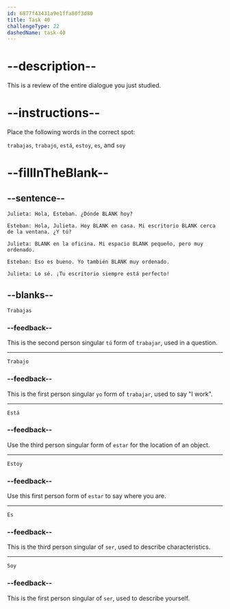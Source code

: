 ```yaml
---
id: 6877f43431a9e1ffa80f3d80
title: Task 40
challengeType: 22
dashedName: task-40
---
```


<!-- REVIEW -->

# --description--

This is a review of the entire dialogue you just studied.

# --instructions--

Place the following words in the correct spot:

`trabajas`, `trabajo`, `está`, `estoy`, `es`, and `soy`

# --fillInTheBlank--

## --sentence--

`Julieta: Hola, Esteban. ¿Dónde BLANK hoy?`

`Esteban: Hola, Julieta. Hoy BLANK en casa. Mi escritorio BLANK cerca de la ventana. ¿Y tú?`

`Julieta: BLANK en la oficina. Mi espacio BLANK pequeño, pero muy ordenado.`

`Esteban: Eso es bueno. Yo también BLANK muy ordenado.`

`Julieta: Lo sé. ¡Tu escritorio siempre está perfecto!`

## --blanks--

`Trabajas`

### --feedback--

This is the second person singular `tú` form of `trabajar`, used in a question.

---

`Trabajo`

### --feedback--

This is the first person singular `yo` form of `trabajar`, used to say "I work".

---

`Está`

### --feedback--

Use the third person singular form of `estar` for the location of an object.

---

`Estoy`

### --feedback--

Use this first person form of `estar` to say where you are.

---

`Es`

### --feedback--

This is the third person singular of `ser`, used to describe characteristics.

---

`Soy`

### --feedback--

This is the first person singular of `ser`, used to describe yourself.
